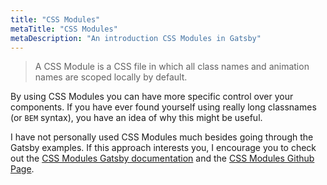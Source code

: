 ```yaml
---
title: "CSS Modules"
metaTitle: "CSS Modules"
metaDescription: "An introduction CSS Modules in Gatsby"
---
```


> A CSS Module is a CSS file in which all class names and animation
names are scoped locally by default.

By using CSS Modules you can have more specific control over your components. If
you have ever found yourself using really long classnames (or `BEM` syntax), you
have an idea of why this might be useful.

I have not personally used CSS Modules much besides going through the Gatsby
examples. If this approach interests you, I encourage you to check out the
[CSS Modules Gatsby documentation](https://www.gatsbyjs.org/tutorial/part-two/#css-modules)
and the [CSS Modules Github Page](https://github.com/css-modules/css-modules).

